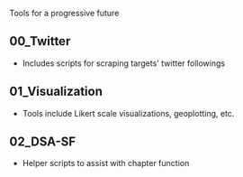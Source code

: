 Tools for a progressive future

## 00_Twitter
* Includes scripts for scraping targets' twitter followings

## 01_Visualization
* Tools include Likert scale visualizations, geoplotting, etc.

## 02_DSA-SF
* Helper scripts to assist with chapter function
